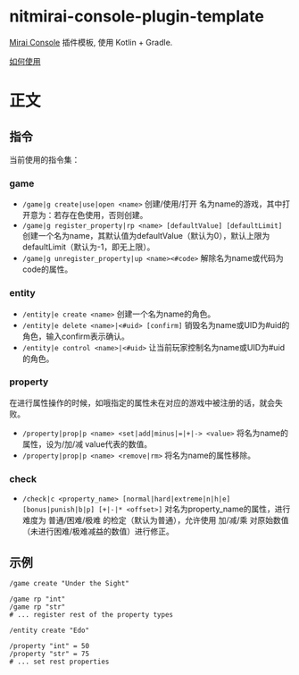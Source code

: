 # nitmirai-console-plugin-template

[Mirai Console](https://github.com/mamoe/mirai-console) 插件模板, 使用 Kotlin + Gradle.

[如何使用](https://github.com/project-mirai/how-to-use-plugin-template)

# 正文

## 指令

当前使用的指令集：

### game

- `/game|g create|use|open <name>` 创建/使用/打开 名为name的游戏，其中打开意为：若存在色使用，否则创建。
- `/game|g register_property|rp <name> [defaultValue] [defaultLimit]` 创建一个名为name，其默认值为defaultValue（默认为0），默认上限为defaultLimit（默认为-1，即无上限）。
- `/game|g unregister_property|up <name><#code>` 解除名为name或代码为code的属性。

### entity

- `/entity|e create <name>` 创建一个名为name的角色。
- `/entity|e delete <name>|<#uid> [confirm]` 销毁名为name或UID为#uid的角色，输入confirm表示确认。
- `/entity|e control <name>|<#uid>` 让当前玩家控制名为name或UID为#uid的角色。

### property

在进行属性操作的时候，如哦指定的属性未在对应的游戏中被注册的话，就会失败。

- `/property|prop|p <name> <set|add|minus|=|+|-> <value>` 将名为name的属性，设为/加/减 value代表的数值。
- `/property|prop|p <name> <remove|rm>` 将名为name的属性移除。

### check

- `/check|c <property_name> [normal|hard|extreme|n|h|e] [bonus|punish|b|p] [+|-|* <offset>]` 对名为property_name的属性，进行难度为 普通/困难/极难 的检定（默认为普通），允许使用 加/减/乘 对原始数值（未进行困难/极难减益的数值）进行修正。

## 示例

``` 
/game create "Under the Sight"

/game rp "int"
/game rp "str"
# ... register rest of the property types

/entity create "Edo"

/property "int" = 50
/property "str" = 75
# ... set rest properties
```

